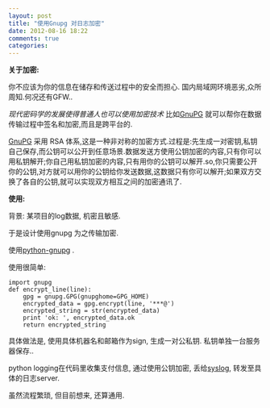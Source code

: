 ```yaml
---
layout: post
title: "使用Gnupg 对日志加密"
date: 2012-08-16 18:22
comments: true
categories: 
---
```



**关于加密:**

你不应该为你的信息在储存和传送过程中的安全而担心. 国内局域网环境恶劣,众所周知.何况还有GFW..  

*现代密码学的发展使得普通人也可以使用加密技术*  比如<a href="http://www.gnupg.org/">GnuPG</a> 就可以帮你在数据传输过程中签名和加密,而且是跨平台的.

<a href="http://www.gnupg.org/">GnuPG</a> 采用 RSA 体系,这是一种非对称的加密方式.过程是:先生成一对密钥,私钥自己保存,而公钥可以公开到任意场景.数据发送方使用公钥加密的内容,只有你可以用私钥解开;你自己用私钥加密的内容,只有用你的公钥可以解开.so,你只需要公开你的公钥,对方就可以用你的公钥给你发送数据,这数据只有你可以解开;如果双方交换了各自的公钥,就可以实现双方相互之间的加密通讯了.

**使用:**

背景: 某项目的log数据, 机密且敏感. 

于是设计使用gnupg 为之传输加密.

使用<a href="http://code.google.com/p/python-gnupg/" >python-gnupg</a> .

使用很简单:

    import gnupg
    def encrypt_line(line):
        gpg = gnupg.GPG(gnupghome=GPG_HOME)
        encrypted_data = gpg.encrypt(line, '***@')
        encrypted_string = str(encrypted_data)
        print 'ok: ', encrypted_data.ok
        return encrypted_string


具体做法是, 使用具体机器名和邮箱作为sign, 生成一对公私钥. 私钥单独一台服务器保存..

python logging在代码里收集支付信息, 通过使用公钥加密, 丢给<a href="http://en.wikipedia.org/wiki/Syslog">syslog</a>, 转发至具体的日志server.

虽然流程繁琐, 但目前想来, 还算通用.













